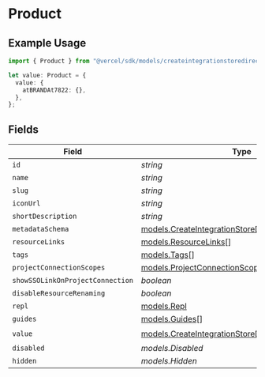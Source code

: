 # Product

## Example Usage

```typescript
import { Product } from "@vercel/sdk/models/createintegrationstoredirectop.js";

let value: Product = {
  value: {
    atBRANDAt7822: {},
  },
};
```

## Fields

| Field                                                                                                        | Type                                                                                                         | Required                                                                                                     | Description                                                                                                  |
| ------------------------------------------------------------------------------------------------------------ | ------------------------------------------------------------------------------------------------------------ | ------------------------------------------------------------------------------------------------------------ | ------------------------------------------------------------------------------------------------------------ |
| `id`                                                                                                         | *string*                                                                                                     | :heavy_minus_sign:                                                                                           | N/A                                                                                                          |
| `name`                                                                                                       | *string*                                                                                                     | :heavy_minus_sign:                                                                                           | N/A                                                                                                          |
| `slug`                                                                                                       | *string*                                                                                                     | :heavy_minus_sign:                                                                                           | N/A                                                                                                          |
| `iconUrl`                                                                                                    | *string*                                                                                                     | :heavy_minus_sign:                                                                                           | N/A                                                                                                          |
| `shortDescription`                                                                                           | *string*                                                                                                     | :heavy_minus_sign:                                                                                           | N/A                                                                                                          |
| `metadataSchema`                                                                                             | [models.CreateIntegrationStoreDirectMetadataSchema](../models/createintegrationstoredirectmetadataschema.md) | :heavy_minus_sign:                                                                                           | N/A                                                                                                          |
| `resourceLinks`                                                                                              | [models.ResourceLinks](../models/resourcelinks.md)[]                                                         | :heavy_minus_sign:                                                                                           | N/A                                                                                                          |
| `tags`                                                                                                       | [models.Tags](../models/tags.md)[]                                                                           | :heavy_minus_sign:                                                                                           | N/A                                                                                                          |
| `projectConnectionScopes`                                                                                    | [models.ProjectConnectionScopes](../models/projectconnectionscopes.md)[]                                     | :heavy_minus_sign:                                                                                           | N/A                                                                                                          |
| `showSSOLinkOnProjectConnection`                                                                             | *boolean*                                                                                                    | :heavy_minus_sign:                                                                                           | N/A                                                                                                          |
| `disableResourceRenaming`                                                                                    | *boolean*                                                                                                    | :heavy_minus_sign:                                                                                           | N/A                                                                                                          |
| `repl`                                                                                                       | [models.Repl](../models/repl.md)                                                                             | :heavy_minus_sign:                                                                                           | N/A                                                                                                          |
| `guides`                                                                                                     | [models.Guides](../models/guides.md)[]                                                                       | :heavy_minus_sign:                                                                                           | N/A                                                                                                          |
| `value`                                                                                                      | [models.CreateIntegrationStoreDirectValue](../models/createintegrationstoredirectvalue.md)                   | :heavy_check_mark:                                                                                           | N/A                                                                                                          |
| `disabled`                                                                                                   | *models.Disabled*                                                                                            | :heavy_minus_sign:                                                                                           | N/A                                                                                                          |
| `hidden`                                                                                                     | *models.Hidden*                                                                                              | :heavy_minus_sign:                                                                                           | N/A                                                                                                          |